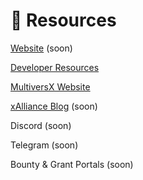 # 🧰 Resources

[Website](https://www.xalliance.io) (soon)

[Developer Resources](https://multiversx.com/builders-hub)

[MultiversX Website](https://multiversx.com/)

[xAlliance Blog](https://medium.com/@xAlliance) (soon)

Discord (soon)

Telegram (soon)

Bounty & Grant Portals (soon)

